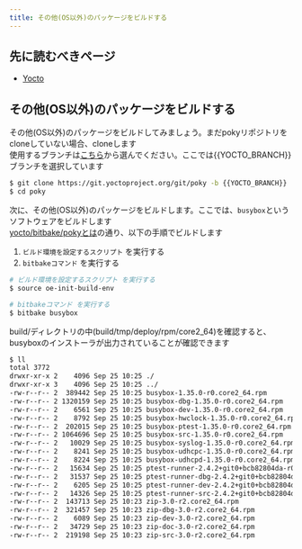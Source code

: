 ```yaml
---
title: その他(OS以外)のパッケージをビルドする
---
```


## 先に読むべきページ
* [Yocto](../component/01-yocto.md)

## その他(OS以外)のパッケージをビルドする
その他(OS以外)のパッケージをビルドしてみましょう。まだpokyリポジトリをcloneしていない場合、cloneします  
使用するブランチは[こちら](https://wiki.yoctoproject.org/wiki/Releases)から選んでください。ここでは{{YOCTO_BRANCH}}ブランチを選択しています  

~~~bash
$ git clone https://git.yoctoproject.org/git/poky -b {{YOCTO_BRANCH}}
$ cd poky
~~~

次に、その他(OS以外)のパッケージをビルドします。ここでは、`busybox`というソフトウェアをビルドします  
[yocto/bitbake/pokyとは](../study.md)の通り、以下の手順でビルドします  

1. `ビルド環境を設定するスクリプト` を実行する
1. `bitbakeコマンド` を実行する

~~~bash
# ビルド環境を設定するスクリプト を実行する
$ source oe-init-build-env

# bitbakeコマンド を実行する
$ bitbake busybox
~~~

build/ディレクトリの中(build/tmp/deploy/rpm/core2_64)を確認すると、busyboxのインストーラが出力されていることが確認できます  

~~~bash
$ ll
total 3772
drwxr-xr-x 2    4096 Sep 25 10:25 ./
drwxr-xr-x 3    4096 Sep 25 10:25 ../
-rw-r--r-- 2  389442 Sep 25 10:25 busybox-1.35.0-r0.core2_64.rpm
-rw-r--r-- 2 1320159 Sep 25 10:25 busybox-dbg-1.35.0-r0.core2_64.rpm
-rw-r--r-- 2    6561 Sep 25 10:25 busybox-dev-1.35.0-r0.core2_64.rpm
-rw-r--r-- 2    8792 Sep 25 10:25 busybox-hwclock-1.35.0-r0.core2_64.rpm
-rw-r--r-- 2  202015 Sep 25 10:25 busybox-ptest-1.35.0-r0.core2_64.rpm
-rw-r--r-- 2 1064696 Sep 25 10:25 busybox-src-1.35.0-r0.core2_64.rpm
-rw-r--r-- 2   10029 Sep 25 10:25 busybox-syslog-1.35.0-r0.core2_64.rpm
-rw-r--r-- 2    8241 Sep 25 10:25 busybox-udhcpc-1.35.0-r0.core2_64.rpm
-rw-r--r-- 2    8224 Sep 25 10:25 busybox-udhcpd-1.35.0-r0.core2_64.rpm
-rw-r--r-- 2   15634 Sep 25 10:25 ptest-runner-2.4.2+git0+bcb82804da-r0.core2_64.rpm
-rw-r--r-- 2   31537 Sep 25 10:25 ptest-runner-dbg-2.4.2+git0+bcb82804da-r0.core2_64.rpm
-rw-r--r-- 2    6205 Sep 25 10:25 ptest-runner-dev-2.4.2+git0+bcb82804da-r0.core2_64.rpm
-rw-r--r-- 2   14326 Sep 25 10:25 ptest-runner-src-2.4.2+git0+bcb82804da-r0.core2_64.rpm
-rw-r--r-- 2  143713 Sep 25 10:23 zip-3.0-r2.core2_64.rpm
-rw-r--r-- 2  321457 Sep 25 10:23 zip-dbg-3.0-r2.core2_64.rpm
-rw-r--r-- 2    6089 Sep 25 10:23 zip-dev-3.0-r2.core2_64.rpm
-rw-r--r-- 2   34729 Sep 25 10:23 zip-doc-3.0-r2.core2_64.rpm
-rw-r--r-- 2  219198 Sep 25 10:23 zip-src-3.0-r2.core2_64.rpm
~~~
